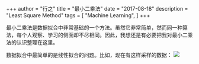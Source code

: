 +++
author = "行之"
title = "最小二乘法"
date = "2017-08-18"
description = "Least Square Method"
tags = [
    "Machine Learning",
]
+++

最小二乘法是数据拟合中非常基础的一个方法。虽然它非常简单，然而同一种算法，每个人观察、学习的侧面却不尽相同。因此，我想还是有必要把我对最小二乘法的认识整理在这里。

数据拟合中最简单的是线性拟合的问题。比如，现在有这样采样的数据：
![](https://xingzhi-files.oss-cn-shanghai.aliyuncs.com/blog-assets/LSM/1.png)


